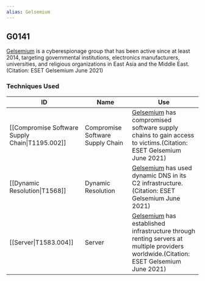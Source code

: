 ```yaml
---
alias: Gelsemium
---
```


## G0141

[Gelsemium](https://attack.mitre.org/groups/G0141) is a cyberespionage group that has been active since at least 2014, targeting governmental institutions, electronics manufacturers, universities, and religious organizations in East Asia and the Middle East.(Citation: ESET Gelsemium June 2021)


### Techniques Used

| ID | Name | Use |
| --- | --- | --- |
| [[Compromise Software Supply Chain\|T1195.002]] | Compromise Software Supply Chain | [Gelsemium](https://attack.mitre.org/groups/G0141) has compromised software supply chains to gain access to victims.(Citation: ESET Gelsemium June 2021) |
| [[Dynamic Resolution\|T1568]] | Dynamic Resolution | [Gelsemium](https://attack.mitre.org/groups/G0141) has used dynamic DNS in its C2 infrastructure.(Citation: ESET Gelsemium June 2021) |
| [[Server\|T1583.004]] | Server | [Gelsemium](https://attack.mitre.org/groups/G0141) has established infrastructure through renting servers at multiple providers worldwide.(Citation: ESET Gelsemium June 2021) |
